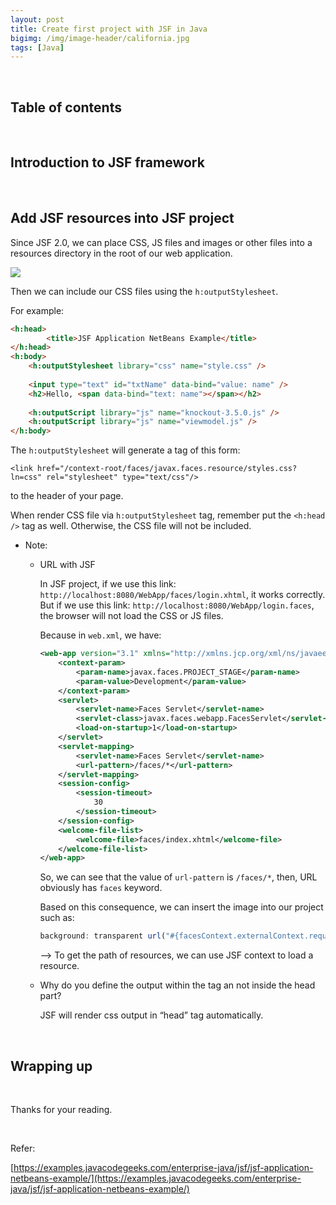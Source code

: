 ```yaml
---
layout: post
title: Create first project with JSF in Java
bigimg: /img/image-header/california.jpg
tags: [Java]
---
```



<br>

## Table of contents




<br>

## Introduction to JSF framework





<br>

## Add JSF resources into JSF project
Since JSF 2.0, we can place CSS, JS files and images or other files into a resources directory in the root of our web application.

![](../img/Java-Common/jsf-framework/add-resources.jpg)

Then we can include our CSS files using the ```h:outputStylesheet```.

For example:

```html
<h:head>
        <title>JSF Application NetBeans Example</title>
</h:head>
<h:body>
    <h:outputStylesheet library="css" name="style.css" />        
            
    <input type="text" id="txtName" data-bind="value: name" />
    <h2>Hello, <span data-bind="text: name"></span></h2>
    
    <h:outputScript library="js" name="knockout-3.5.0.js" />
    <h:outputScript library="js" name="viewmodel.js" />
</h:body>
```

The ```h:outputStylesheet``` will generate a tag of this form: 

```<link href="/context-root/faces/javax.faces.resource/styles.css?ln=css" rel="stylesheet" type="text/css"/>``` 

to the header of your page.

When render CSS file via ```h:outputStylesheet``` tag, remember put the ```<h:head />``` tag as well. Otherwise, the CSS file will not be included.

- Note:

    - URL with JSF
    
        In JSF project, if we use this link: ```http://localhost:8080/WebApp/faces/login.xhtml```, it works correctly. But if we use this link: ```http://localhost:8080/WebApp/login.faces```, the browser will not load the CSS or JS files.

        Because in ```web.xml```, we have:

        ```xml
        <web-app version="3.1" xmlns="http://xmlns.jcp.org/xml/ns/javaee" xmlns:xsi="http://www.w3.org/2001/XMLSchema-instance" xsi:schemaLocation="http://xmlns.jcp.org/xml/ns/javaee http://xmlns.jcp.org/xml/ns/javaee/web-app_3_1.xsd">
            <context-param>
                <param-name>javax.faces.PROJECT_STAGE</param-name>
                <param-value>Development</param-value>
            </context-param>
            <servlet>
                <servlet-name>Faces Servlet</servlet-name>
                <servlet-class>javax.faces.webapp.FacesServlet</servlet-class>
                <load-on-startup>1</load-on-startup>
            </servlet>
            <servlet-mapping>
                <servlet-name>Faces Servlet</servlet-name>
                <url-pattern>/faces/*</url-pattern>
            </servlet-mapping>
            <session-config>
                <session-timeout>
                    30
                </session-timeout>
            </session-config>
            <welcome-file-list>
                <welcome-file>faces/index.xhtml</welcome-file>
            </welcome-file-list>
        </web-app>
        ```

        So, we can see that the value of ```url-pattern``` is ```/faces/*```, then, URL obviously has ```faces``` keyword.

        Based on this consequence, we can insert the image into our project such as:

        ```javascript
        background: transparent url("#{facesContext.externalContext.requestContextPath}/resources/images/bg_button_a.gif") no-repeat scroll top right;
        ```

        --> To get the path of resources, we can use JSF context to load a resource.

    - Why do you define the output within the tag an not inside the head part?

        JSF will render css output in “head” tag automatically.

<br>

## Wrapping up




<br>

Thanks for your reading.

<br>

Refer:

[https://examples.javacodegeeks.com/enterprise-java/jsf/jsf-application-netbeans-example/](https://examples.javacodegeeks.com/enterprise-java/jsf/jsf-application-netbeans-example/)